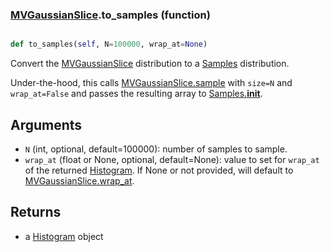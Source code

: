 ### [MVGaussianSlice](MVGaussianSlice.md).to_samples (function)


```py

def to_samples(self, N=100000, wrap_at=None)

```



Convert the [MVGaussianSlice](MVGaussianSlice.md) distribution to a [Samples](Samples.md) distribution.

Under-the-hood, this calls [MVGaussianSlice.sample](MVGaussianSlice.sample.md) with `size=N` and `wrap_at=False`
and passes the resulting array to [Samples.__init__](Samples.__init__.md).

Arguments
-----------
* `N` (int, optional, default=100000): number of samples to sample.
* `wrap_at` (float or None, optional, default=None): value to set for
    `wrap_at` of the returned [Histogram](Histogram.md).  If None or not provided,
    will default to [MVGaussianSlice.wrap_at](MVGaussianSlice.wrap_at.md).

Returns
--------
* a [Histogram](Histogram.md) object

